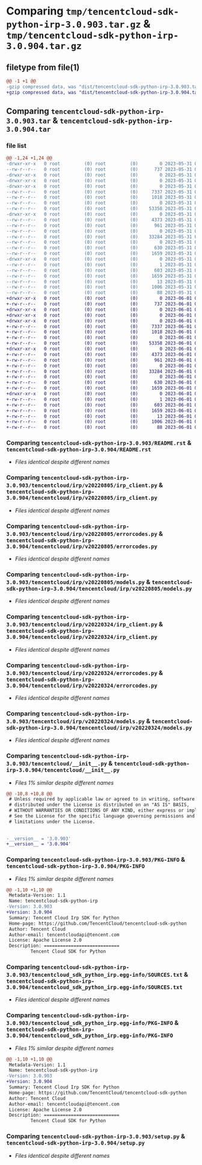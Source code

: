 # Comparing `tmp/tencentcloud-sdk-python-irp-3.0.903.tar.gz` & `tmp/tencentcloud-sdk-python-irp-3.0.904.tar.gz`

## filetype from file(1)

```diff
@@ -1 +1 @@
-gzip compressed data, was "dist/tencentcloud-sdk-python-irp-3.0.903.tar", last modified: Wed May 31 02:14:25 2023, max compression
+gzip compressed data, was "dist/tencentcloud-sdk-python-irp-3.0.904.tar", last modified: Thu Jun  1 02:37:53 2023, max compression
```

## Comparing `tencentcloud-sdk-python-irp-3.0.903.tar` & `tencentcloud-sdk-python-irp-3.0.904.tar`

### file list

```diff
@@ -1,24 +1,24 @@
-drwxr-xr-x   0 root         (0) root         (0)        0 2023-05-31 02:14:25.000000 tencentcloud-sdk-python-irp-3.0.903/
--rw-r--r--   0 root         (0) root         (0)      737 2023-05-31 02:14:25.000000 tencentcloud-sdk-python-irp-3.0.903/README.rst
-drwxr-xr-x   0 root         (0) root         (0)        0 2023-05-31 02:14:25.000000 tencentcloud-sdk-python-irp-3.0.903/tencentcloud/
-drwxr-xr-x   0 root         (0) root         (0)        0 2023-05-31 02:14:25.000000 tencentcloud-sdk-python-irp-3.0.903/tencentcloud/irp/
-drwxr-xr-x   0 root         (0) root         (0)        0 2023-05-31 02:14:25.000000 tencentcloud-sdk-python-irp-3.0.903/tencentcloud/irp/v20220805/
--rw-r--r--   0 root         (0) root         (0)     7337 2023-05-31 02:14:25.000000 tencentcloud-sdk-python-irp-3.0.903/tencentcloud/irp/v20220805/irp_client.py
--rw-r--r--   0 root         (0) root         (0)     1018 2023-05-31 02:14:25.000000 tencentcloud-sdk-python-irp-3.0.903/tencentcloud/irp/v20220805/errorcodes.py
--rw-r--r--   0 root         (0) root         (0)        0 2023-05-31 02:14:25.000000 tencentcloud-sdk-python-irp-3.0.903/tencentcloud/irp/v20220805/__init__.py
--rw-r--r--   0 root         (0) root         (0)    53358 2023-05-31 02:14:25.000000 tencentcloud-sdk-python-irp-3.0.903/tencentcloud/irp/v20220805/models.py
-drwxr-xr-x   0 root         (0) root         (0)        0 2023-05-31 02:14:25.000000 tencentcloud-sdk-python-irp-3.0.903/tencentcloud/irp/v20220324/
--rw-r--r--   0 root         (0) root         (0)     4373 2023-05-31 02:14:25.000000 tencentcloud-sdk-python-irp-3.0.903/tencentcloud/irp/v20220324/irp_client.py
--rw-r--r--   0 root         (0) root         (0)      961 2023-05-31 02:14:25.000000 tencentcloud-sdk-python-irp-3.0.903/tencentcloud/irp/v20220324/errorcodes.py
--rw-r--r--   0 root         (0) root         (0)        0 2023-05-31 02:14:25.000000 tencentcloud-sdk-python-irp-3.0.903/tencentcloud/irp/v20220324/__init__.py
--rw-r--r--   0 root         (0) root         (0)    33284 2023-05-31 02:14:25.000000 tencentcloud-sdk-python-irp-3.0.903/tencentcloud/irp/v20220324/models.py
--rw-r--r--   0 root         (0) root         (0)        0 2023-05-31 02:14:25.000000 tencentcloud-sdk-python-irp-3.0.903/tencentcloud/irp/__init__.py
--rw-r--r--   0 root         (0) root         (0)      630 2023-05-31 02:14:25.000000 tencentcloud-sdk-python-irp-3.0.903/tencentcloud/__init__.py
--rw-r--r--   0 root         (0) root         (0)     1659 2023-05-31 02:14:25.000000 tencentcloud-sdk-python-irp-3.0.903/PKG-INFO
-drwxr-xr-x   0 root         (0) root         (0)        0 2023-05-31 02:14:25.000000 tencentcloud-sdk-python-irp-3.0.903/tencentcloud_sdk_python_irp.egg-info/
--rw-r--r--   0 root         (0) root         (0)        1 2023-05-31 02:14:25.000000 tencentcloud-sdk-python-irp-3.0.903/tencentcloud_sdk_python_irp.egg-info/dependency_links.txt
--rw-r--r--   0 root         (0) root         (0)      603 2023-05-31 02:14:25.000000 tencentcloud-sdk-python-irp-3.0.903/tencentcloud_sdk_python_irp.egg-info/SOURCES.txt
--rw-r--r--   0 root         (0) root         (0)     1659 2023-05-31 02:14:25.000000 tencentcloud-sdk-python-irp-3.0.903/tencentcloud_sdk_python_irp.egg-info/PKG-INFO
--rw-r--r--   0 root         (0) root         (0)       13 2023-05-31 02:14:25.000000 tencentcloud-sdk-python-irp-3.0.903/tencentcloud_sdk_python_irp.egg-info/top_level.txt
--rw-r--r--   0 root         (0) root         (0)     1006 2023-05-31 02:14:25.000000 tencentcloud-sdk-python-irp-3.0.903/setup.py
--rw-r--r--   0 root         (0) root         (0)       88 2023-05-31 02:14:25.000000 tencentcloud-sdk-python-irp-3.0.903/setup.cfg
+drwxr-xr-x   0 root         (0) root         (0)        0 2023-06-01 02:37:53.000000 tencentcloud-sdk-python-irp-3.0.904/
+-rw-r--r--   0 root         (0) root         (0)      737 2023-06-01 02:37:53.000000 tencentcloud-sdk-python-irp-3.0.904/README.rst
+drwxr-xr-x   0 root         (0) root         (0)        0 2023-06-01 02:37:53.000000 tencentcloud-sdk-python-irp-3.0.904/tencentcloud/
+drwxr-xr-x   0 root         (0) root         (0)        0 2023-06-01 02:37:53.000000 tencentcloud-sdk-python-irp-3.0.904/tencentcloud/irp/
+drwxr-xr-x   0 root         (0) root         (0)        0 2023-06-01 02:37:53.000000 tencentcloud-sdk-python-irp-3.0.904/tencentcloud/irp/v20220805/
+-rw-r--r--   0 root         (0) root         (0)     7337 2023-06-01 02:37:53.000000 tencentcloud-sdk-python-irp-3.0.904/tencentcloud/irp/v20220805/irp_client.py
+-rw-r--r--   0 root         (0) root         (0)     1018 2023-06-01 02:37:53.000000 tencentcloud-sdk-python-irp-3.0.904/tencentcloud/irp/v20220805/errorcodes.py
+-rw-r--r--   0 root         (0) root         (0)        0 2023-06-01 02:37:53.000000 tencentcloud-sdk-python-irp-3.0.904/tencentcloud/irp/v20220805/__init__.py
+-rw-r--r--   0 root         (0) root         (0)    53358 2023-06-01 02:37:53.000000 tencentcloud-sdk-python-irp-3.0.904/tencentcloud/irp/v20220805/models.py
+drwxr-xr-x   0 root         (0) root         (0)        0 2023-06-01 02:37:53.000000 tencentcloud-sdk-python-irp-3.0.904/tencentcloud/irp/v20220324/
+-rw-r--r--   0 root         (0) root         (0)     4373 2023-06-01 02:37:53.000000 tencentcloud-sdk-python-irp-3.0.904/tencentcloud/irp/v20220324/irp_client.py
+-rw-r--r--   0 root         (0) root         (0)      961 2023-06-01 02:37:53.000000 tencentcloud-sdk-python-irp-3.0.904/tencentcloud/irp/v20220324/errorcodes.py
+-rw-r--r--   0 root         (0) root         (0)        0 2023-06-01 02:37:53.000000 tencentcloud-sdk-python-irp-3.0.904/tencentcloud/irp/v20220324/__init__.py
+-rw-r--r--   0 root         (0) root         (0)    33284 2023-06-01 02:37:53.000000 tencentcloud-sdk-python-irp-3.0.904/tencentcloud/irp/v20220324/models.py
+-rw-r--r--   0 root         (0) root         (0)        0 2023-06-01 02:37:53.000000 tencentcloud-sdk-python-irp-3.0.904/tencentcloud/irp/__init__.py
+-rw-r--r--   0 root         (0) root         (0)      630 2023-06-01 02:37:53.000000 tencentcloud-sdk-python-irp-3.0.904/tencentcloud/__init__.py
+-rw-r--r--   0 root         (0) root         (0)     1659 2023-06-01 02:37:53.000000 tencentcloud-sdk-python-irp-3.0.904/PKG-INFO
+drwxr-xr-x   0 root         (0) root         (0)        0 2023-06-01 02:37:53.000000 tencentcloud-sdk-python-irp-3.0.904/tencentcloud_sdk_python_irp.egg-info/
+-rw-r--r--   0 root         (0) root         (0)        1 2023-06-01 02:37:53.000000 tencentcloud-sdk-python-irp-3.0.904/tencentcloud_sdk_python_irp.egg-info/dependency_links.txt
+-rw-r--r--   0 root         (0) root         (0)      603 2023-06-01 02:37:53.000000 tencentcloud-sdk-python-irp-3.0.904/tencentcloud_sdk_python_irp.egg-info/SOURCES.txt
+-rw-r--r--   0 root         (0) root         (0)     1659 2023-06-01 02:37:53.000000 tencentcloud-sdk-python-irp-3.0.904/tencentcloud_sdk_python_irp.egg-info/PKG-INFO
+-rw-r--r--   0 root         (0) root         (0)       13 2023-06-01 02:37:53.000000 tencentcloud-sdk-python-irp-3.0.904/tencentcloud_sdk_python_irp.egg-info/top_level.txt
+-rw-r--r--   0 root         (0) root         (0)     1006 2023-06-01 02:37:53.000000 tencentcloud-sdk-python-irp-3.0.904/setup.py
+-rw-r--r--   0 root         (0) root         (0)       88 2023-06-01 02:37:53.000000 tencentcloud-sdk-python-irp-3.0.904/setup.cfg
```

### Comparing `tencentcloud-sdk-python-irp-3.0.903/README.rst` & `tencentcloud-sdk-python-irp-3.0.904/README.rst`

 * *Files identical despite different names*

### Comparing `tencentcloud-sdk-python-irp-3.0.903/tencentcloud/irp/v20220805/irp_client.py` & `tencentcloud-sdk-python-irp-3.0.904/tencentcloud/irp/v20220805/irp_client.py`

 * *Files identical despite different names*

### Comparing `tencentcloud-sdk-python-irp-3.0.903/tencentcloud/irp/v20220805/errorcodes.py` & `tencentcloud-sdk-python-irp-3.0.904/tencentcloud/irp/v20220805/errorcodes.py`

 * *Files identical despite different names*

### Comparing `tencentcloud-sdk-python-irp-3.0.903/tencentcloud/irp/v20220805/models.py` & `tencentcloud-sdk-python-irp-3.0.904/tencentcloud/irp/v20220805/models.py`

 * *Files identical despite different names*

### Comparing `tencentcloud-sdk-python-irp-3.0.903/tencentcloud/irp/v20220324/irp_client.py` & `tencentcloud-sdk-python-irp-3.0.904/tencentcloud/irp/v20220324/irp_client.py`

 * *Files identical despite different names*

### Comparing `tencentcloud-sdk-python-irp-3.0.903/tencentcloud/irp/v20220324/errorcodes.py` & `tencentcloud-sdk-python-irp-3.0.904/tencentcloud/irp/v20220324/errorcodes.py`

 * *Files identical despite different names*

### Comparing `tencentcloud-sdk-python-irp-3.0.903/tencentcloud/irp/v20220324/models.py` & `tencentcloud-sdk-python-irp-3.0.904/tencentcloud/irp/v20220324/models.py`

 * *Files identical despite different names*

### Comparing `tencentcloud-sdk-python-irp-3.0.903/tencentcloud/__init__.py` & `tencentcloud-sdk-python-irp-3.0.904/tencentcloud/__init__.py`

 * *Files 1% similar despite different names*

```diff
@@ -10,8 +10,8 @@
 # Unless required by applicable law or agreed to in writing, software
 # distributed under the License is distributed on an "AS IS" BASIS,
 # WITHOUT WARRANTIES OR CONDITIONS OF ANY KIND, either express or implied.
 # See the License for the specific language governing permissions and
 # limitations under the License.
 
 
-__version__ = '3.0.903'
+__version__ = '3.0.904'
```

### Comparing `tencentcloud-sdk-python-irp-3.0.903/PKG-INFO` & `tencentcloud-sdk-python-irp-3.0.904/PKG-INFO`

 * *Files 1% similar despite different names*

```diff
@@ -1,10 +1,10 @@
 Metadata-Version: 1.1
 Name: tencentcloud-sdk-python-irp
-Version: 3.0.903
+Version: 3.0.904
 Summary: Tencent Cloud Irp SDK for Python
 Home-page: https://github.com/TencentCloud/tencentcloud-sdk-python
 Author: Tencent Cloud
 Author-email: tencentcloudapi@tencent.com
 License: Apache License 2.0
 Description: ============================
         Tencent Cloud SDK for Python
```

### Comparing `tencentcloud-sdk-python-irp-3.0.903/tencentcloud_sdk_python_irp.egg-info/SOURCES.txt` & `tencentcloud-sdk-python-irp-3.0.904/tencentcloud_sdk_python_irp.egg-info/SOURCES.txt`

 * *Files identical despite different names*

### Comparing `tencentcloud-sdk-python-irp-3.0.903/tencentcloud_sdk_python_irp.egg-info/PKG-INFO` & `tencentcloud-sdk-python-irp-3.0.904/tencentcloud_sdk_python_irp.egg-info/PKG-INFO`

 * *Files 1% similar despite different names*

```diff
@@ -1,10 +1,10 @@
 Metadata-Version: 1.1
 Name: tencentcloud-sdk-python-irp
-Version: 3.0.903
+Version: 3.0.904
 Summary: Tencent Cloud Irp SDK for Python
 Home-page: https://github.com/TencentCloud/tencentcloud-sdk-python
 Author: Tencent Cloud
 Author-email: tencentcloudapi@tencent.com
 License: Apache License 2.0
 Description: ============================
         Tencent Cloud SDK for Python
```

### Comparing `tencentcloud-sdk-python-irp-3.0.903/setup.py` & `tencentcloud-sdk-python-irp-3.0.904/setup.py`

 * *Files identical despite different names*

